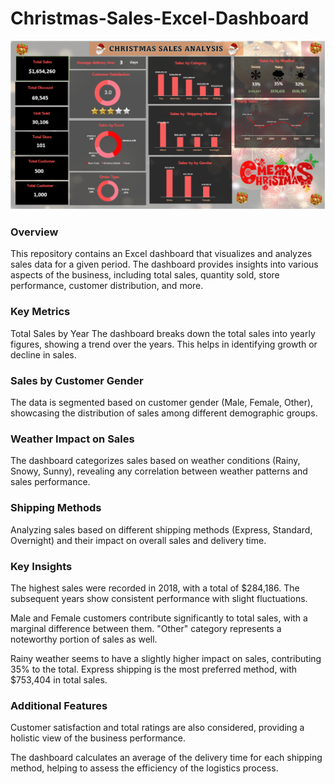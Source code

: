 # Christmas-Sales-Excel-Dashboard

![Screenshot 2023-10-30 163132](https://github.com/K-dilhani/Christmas-Sales-Excel-Dashboard/blob/main/Screenshot%202024-01-06%20001619.png)



### Overview
This repository contains an Excel dashboard that visualizes and analyzes sales data for a given period. The dashboard provides insights into various aspects of the business, including total sales, quantity sold, store performance, customer distribution, and more.

### Key Metrics
Total Sales by Year
The dashboard breaks down the total sales into yearly figures, showing a trend over the years. This helps in identifying growth or decline in sales.

### Sales by Customer Gender
The data is segmented based on customer gender (Male, Female, Other), showcasing the distribution of sales among different demographic groups.

### Weather Impact on Sales
The dashboard categorizes sales based on weather conditions (Rainy, Snowy, Sunny), revealing any correlation between weather patterns and sales performance.

### Shipping Methods
Analyzing sales based on different shipping methods (Express, Standard, Overnight) and their impact on overall sales and delivery time.

### Key Insights
The highest sales were recorded in 2018, with a total of $284,186. The subsequent years show consistent performance with slight fluctuations.

Male and Female customers contribute significantly to total sales, with a marginal difference between them. "Other" category represents a noteworthy portion of sales as well.

Rainy weather seems to have a slightly higher impact on sales, contributing 35% to the total. Express shipping is the most preferred method, with $753,404 in total sales.

### Additional Features
Customer satisfaction and total ratings are also considered, providing a holistic view of the business performance.

The dashboard calculates an average of the delivery time for each shipping method, helping to assess the efficiency of the logistics process.
